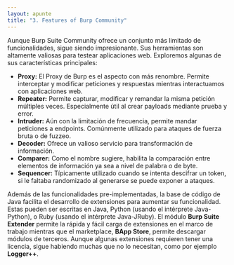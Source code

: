 ```yaml
---
layout: apunte
title: "3. Features of Burp Community"
---
```


Aunque Burp Suite Community ofrece un conjunto más limitado de funcionalidades, sigue siendo impresionante. Sus herramientas son altamente valiosas para testear aplicaciones web. Exploremos algunas de sus características principales:

- **Proxy:** El Proxy de Burp es el aspecto con más renombre. Permite interceptar y modificar peticiones y respuestas mientras interactuamos con aplicaciones web.
- **Repeater:** Permite capturar, modificar y remandar la misma petición múltiples veces. Especialmente útil al crear payloads mediante prueba y error.
- **Intruder:** Aún con la limitación de frecuencia, permite mandar peticiones a endpoints. Comúnmente utilizado para ataques de fuerza bruta o de fuzzeo.
- **Decoder:** Ofrece un valioso servicio para transformación de información.
- **Comparer:** Como el nombre sugiere, habilita la comparación entre elementos de información ya sea a nivel de palabra o de byte.
- **Sequencer:** Típicamente utilizado cuando se intenta descifrar un token, si le faltaba randomizado al generarse se puede exponer a ataques.

Además de las funcionalidades pre-implementadas, la base de código de Java facilita el desarrollo de extensiones para aumentar su funcionalidad. Estas pueden ser escritas en Java, Python (usando el intérprete Java-Python), o Ruby (usando el intérprete Java-JRuby). El módulo **Burp Suite Extender** permite la rápida y fácil carga de extensiones en el marco de trabajo mientras que el marketplace, **BApp Store**, permite descargar módulos de terceros. Aunque algunas extensiones requieren tener una licencia, sigue habiendo muchas que no lo necesitan, como por ejemplo **Logger++**.